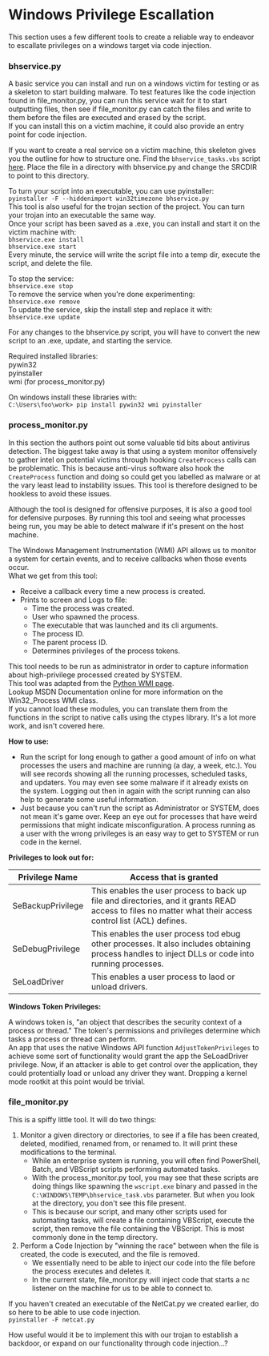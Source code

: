 # Windows Privilege Escallation

This section uses a few different tools to create a reliable way to endeavor to escallate privileges on a windows target via code injection.  

### bhservice.py

A basic service you can install and run on a windows victim for testing or as a skeleton to start building malware. To test features like the code injection found in file_monitor.py, you can run this service wait for it to start outputting files, then see if file_monitor.py can catch the files and write to them before the files are executed and erased by the script.  
If you can install this on a victim machine, it could also provide an entry point for code injection.
  
If you want to create a real service on a victim machine, this skeleton gives you the outline for how to structure one. Find the ```bhservice_tasks.vbs``` script [here](https://nostarch.com/black-hat-python2E/). Place the file in a directory with bhservice.py and change the SRCDIR to point to this directory.  
  
To turn your script into an executable, you can use pyinstaller:  
```pyinstaller -F --hiddenimport win32timezone bhservice.py```  
This tool is also useful for the trojan section of the project. You can turn your trojan into an executable the same way.  
Once your script has been saved as a .exe, you can install and start it on the victim machine with:  
```bhservice.exe install```  
```bhservice.exe start```  
Every minute, the service will write the script file into a temp dir, execute the script, and delete the file.  
  
To stop the service:  
```bhservice.exe stop```  
To remove the service when you're done experimenting:  
```bhservice.exe remove```  
To update the service, skip the install step and replace it with:  
```bhservice.exe update```  
  
For any changes to the bhservice.py script, you will have to convert the new script to an .exe, update, and starting the service.  
  
Required installed libraries:  
pywin32  
pyinstaller  
wmi (for process_monitor.py)  

On windows install these libraries with:  
```C:\Users\foo\work> pip install pywin32 wmi pyinstaller```  

### process_monitor.py

In this section the authors point out some valuable tid bits about antivirus detection. The biggest take away is that using a system monitor offensively to gather intel on potential victims through hooking ```CreateProcess``` calls can be problematic. This is because anti-virus software also hook the ```CreateProcess``` function and doing so could get you labelled as malware or at the vary least lead to instability issues. This tool is therefore designed to be hookless to avoid these issues.  

Although the tool is designed for offensive purposes, it is also a good tool for defensive purposes. By running this tool and seeing what processes being run, you may be able to detect malware if it's present on the host machine.  

The Windows Management Instrumentation (WMI) API allows us to monitor a system for certain events, and to receive callbacks when those events occur.  
What we get from this tool:  
* Receive a callback every time a new process is created.  
* Prints to screen and Logs to file:  
    * Time the process was created.  
    * User who spawned the process.  
    * The executable that was launched and its cli arguments.  
    * The process ID.  
    * The parent process ID.  
    * Determines privileges of the process tokens.  

This tool needs to be run as administrator in order to capture information about high-privilege processed created by SYSTEM.  
This tool was adapted from the [Python WMI page](http://timgolden.me.uk/python/wmi/tutorial.html).  
Lookup MSDN Documentation online for more information on the Win32_Process WMI class.  
If you cannot load these modules, you can translate them from the functions in the script to native calls using the ctypes library. It's a lot more work, and isn't covered here.  

**How to use:**  

* Run the script for long enough to gather a good amount of info on what processes the users and machine are running (a day, a week, etc.). You will see records showing all the running processes, scheduled tasks, and updaters. You may even see some malware if it already exists on the system. Logging out then in again with the script running can also help to generate some useful information.  
* Just because you can't run the script as Administrator or SYSTEM, does not mean it's game over. Keep an eye out for processes that have weird permissions that might indicate misconfiguration. A process running as a user with the wrong privileges is an easy way to get to SYSTEM or run code in the kernel.  

**Privileges to look out for:**  

| Privilege Name | Access that is granted |
|----------------|------------------------|
| SeBackupPrivilege | This enables the user process to back up file and directories, and it grants READ access to files no matter what their access control list (ACL) defines. |
| SeDebugPrivilege | This enables the user process tod ebug other processes. It also includes obtaining process handles to inject DLLs or code into running processes. |
| SeLoadDriver | This enables a user process to laod or unload drivers. |
  
**Windows Token Privileges:**  

A windows token is, "an object that describes the security context of a process or thread." The token's permissions and privileges determine which tasks a process or thread can perform.  
An app that uses the native Windows API function ```AdjustTokenPrivileges``` to achieve some sort of functionality would grant the app the SeLoadDriver privilege. Now, if an attacker is able to get control over the application, they could protentially load or unload any driver they want. Dropping a kernel mode rootkit at this point would be trivial.  

### file_monitor.py

This is a spiffy little tool. It will do two things:  
1. Monitor a given directory or directories, to see if a file has been created, deleted, modified, renamed from, or renamed to. It will print these modifications to the terminal.  
    * While an enterprise system is running, you will often find PowerShell, Batch, and VBScript scripts performing automated tasks.  
    * With the process_monitor.py tool, you may see that these scripts are doing things like spawning the ```wscript.exe``` binary and passed in the ```C:\WINDOWS\TEMP\bhservice_task.vbs``` parameter. But when you look at the directory, you don't see this file present.  
    * This is because our script, and many other scripts used for automating tasks, will create a file containing VBScript, execute the script, then remove the file containing the VBScript. This is most commonly done in the temp directory.  
2. Perform a Code Injection by "winning the race" between when the file is created, the code is executed, and the file is removed.  
    * We essentially need to be able to inject our code into the file before the process executes and deletes it.  
    * In the current state, file_monitor.py will inject code that starts a nc listener on the machine for us to be able to connect to.  

If you haven't created an executable of the NetCat.py we created earlier, do so here to be able to use code injection.  
```pyinstaller -F netcat.py```  

How useful would it be to implement this with our trojan to establish a backdoor, or expand on our functionality through code injection...?  
